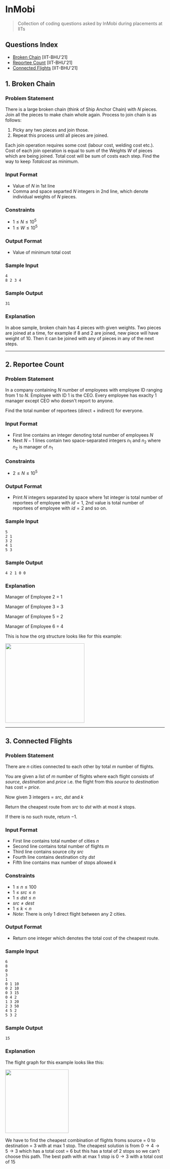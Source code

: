 # InMobi
> Collection of coding questions asked by InMobi during placements at IITs

## Questions Index

* [Broken Chain](#1-broken-chain) [IIT-BHU'21]
* [Reportee Count](#2-reportee-count) [IIT-BHU'21]
* [Connected Flights](#3-connected-flights) [IIT-BHU'21]

## 1. Broken Chain

### Problem Statement

There is a large broken chain (think of Ship Anchor Chain) with $N$ pieces. Join all the pieces to make chain whole again. Process to join chain is as follows:

1. Picky any two pieces and join those.
2. Repeat this process until all pieces are joined.

Each join operation requires some cost (labour cost, welding cost etc.). Cost of each join operation is equal to sum of the Weights $W$ of pieces which are being joined. Total cost will be sum of costs each step. Find the way to keep $Total cost$ as minimum.

### Input Format

* Value of $N$ in $1$st line
* Comma and space separted $N$ integers in $2$nd line, which denote individual weights of $N$ pieces. 

### Constraints

* $1 \leq N \leq 10^5$
* $1 \leq W \leq 10^5$

### Output Format

* Value of minimum total cost

### Sample Input

```shell
4
8 2 3 4
```

### Sample Output

```shell
31
```

### Explanation

In aboe sample, broken chain has 4 pieces with given weights. Two pieces are joined at a time, for example if $8$ and $2$ are joined, new piece will have weight of $10$. Then it can be joined with any of pieces in any of the next steps.

---

## 2. Reportee Count

### Problem Statement

In a company containing $N$ number of employees with employee ID ranging from $1$ to $N$. Employee with ID $1$ is the CEO. Every employee has exaclty $1$ manager except CEO who doesn't report to anyone. 

Find the total number of reportees (direct + indirect) for everyone.

### Input Format

* First line contains an integer denoting total number of employees $N$
* Next $N - 1$ lines contain two space-separated integers $n_1$ and $n_2$ where $n_2$ is manager of $n_1$

### Constraints

* $2 \leq N \leq 10^5$

### Output Format

* Print $N$ integers separated by space where $1$st integer is total number of reportees of employee with $id = 1$, $2$nd value is total number of reportees of employee with $id = 2$ and so on.

### Sample Input

```shell
5
2 1
3 2
4 1
5 3
```

### Sample Output

```shell
4 2 1 0 0
```

### Explanation

Manager of Employee 2 = 1

Manager of Employee 3 = 3

Manager of Employee 5 = 2

Manager of Employee 6 = 4

This is how the org structure looks like for this example:

<img src="https://github.com/mrsac7/placement-resources/blob/main/Slice/fig1.png" width="250">

---

## 3. Connected Flights

### Problem Statement

There are $n$ cities connected to each other by total $m$ number of flights.

You are given a list of $m$ number of flights where each flight consists of $source, \ destination$ and $price$ i.e. the flight from this $source$ to $destination$ has cost = $price$.

Now given $3$ integers = $src, \ dst$ and $k$

Return the cheapest route from $src$ to $dst$ with at most $k$ stops.

If there is no such route, return $-1$.

### Input Format

* First line contains total number of cities $n$
* Second line contains total number of flights $m$
* Third line contains source city $src$
* Fourth line contains destination city $dst$
* Fifth line contains max number of stops allowed $k$

### Constraints

* $1 \leq n \leq 100$
* $1 \leq src \leq n$
* $1 \leq dst \leq n$
* $src \neq dest$
* $1 \leq k \lt n$
* $Note:$ There is only 1 direct flight between any $2$ cities.

### Output Format

* Return one integer which denotes the total cost of the cheapest route.

### Sample Input

```shell
6
8
0
3
1
0 1 10
0 2 10
0 3 15
0 4 2
1 3 20
2 3 50
4 5 2
5 3 2
```

### Sample Output

```shell
15
```

### Explanation

The flight graph for this example looks like this:

<img src="https://github.com/mrsac7/placement-resources/blob/main/Slice/fig2.png" width="200">

We have to find the cheapest combination of flights froms source = $0$ to destination = $3$ with at max $1$ stop. The cheapest solution is from $0 \rightarrow 4 \rightarrow 5 \rightarrow 3$ which has a total cost = $6$ but this has a total of $2$ stops so we can't choose this path. The best path with at max $1$ stop is $0 \rightarrow 3$ with a total cost of $15$


